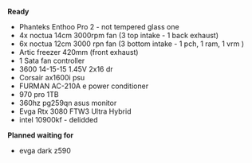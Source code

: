**Ready**
- Phanteks Enthoo Pro 2 - not tempered glass one
- 4x noctua 14cm 3000rpm fan (3 top intake - 1 back exhaust)
- 6x noctua 12cm 3000 rpn fan (3 bottom intake - 1 pch, 1 ram, 1 vrm )
- Artic freezer 420mm (front exhaust)
- 1 Sata fan controller 
- 3600 14-15-15 1.45V 2x16 dr
- Corsair ax1600i psu
- FURMAN AC-210A e power conditioner
- 970 pro 1TB
- 360hz pg259qn asus monitor
- Evga Rtx 3080 FTW3 Ultra Hybrid 
- intel 10900kf - delidded

**Planned waiting for**
- evga dark z590 
